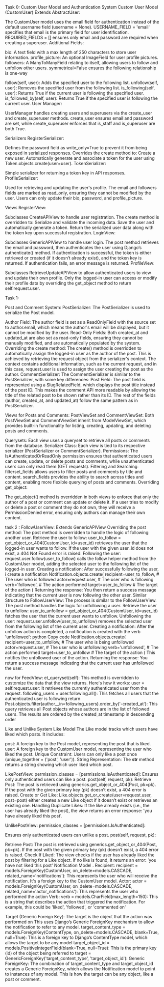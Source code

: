 Task 0: Custom User Model and Authentication System
Custom User Model (CustomUser)
Extends AbstractUser:

The CustomUser model uses the email field for authentication instead of the default username field (username = None).
USERNAME_FIELD = 'email' specifies that email is the primary field for user identification.
REQUIRED_FIELDS = [] ensures only email and password are required when creating a superuser.
Additional Fields:

bio: A text field with a max length of 250 characters to store user information.
profile_picture: An optional ImageField for user profile pictures.
followers: A ManyToManyField relating to itself, allowing users to follow and unfollow other users.
symmetrical=False ensures the following relationship is one-way

follow(self, user): Adds the specified user to the following list.
unfollow(self, user): Removes the specified user from the following list.
is_following(self, user): Returns True if the current user is following the specified user.
is_followed_by(self, user): Returns True if the specified user is following the current user.
User Manager:

UserManager handles creating users and superusers via the create_user and create_superuser methods.
create_user ensures email and password are set, while create_superuser enforces that is_staff and is_superuser are both True.


Serializers
RegisterSerializer:

Defines the password field as write_only=True to prevent it from being exposed in serialized responses.
Overrides the create method to:
Create a new user.
Automatically generate and associate a token for the user using Token.objects.create(user=user).
TokenSerializer:

Simple serializer for returning a token key in API responses.
ProfileSerializer:

Used for retrieving and updating the user's profile.
The email and followers fields are marked as read_only, ensuring they cannot be modified by the user.
Users can only update their bio, password, and profile_picture.

Views
RegisterView:

Subclasses CreateAPIView to handle user registration.
The create method is overridden to:
Serialize and validate the incoming data.
Save the user and automatically generate a token.
Return the serialized user data along with the token key upon successful registration.
LoginView:

Subclasses GenericAPIView to handle user login.
The post method retrieves the email and password, then authenticates the user using Django’s authenticate() method.
If authentication is successful, the token is either retrieved or created (if it doesn’t already exist), and the token key is returned.
If authentication fails, an error message is returned.
ProfileView:

Subclasses RetrieveUpdateAPIView to allow authenticated users to view and update their own profile.
Only the logged-in user can access or modify their profile data by overriding the get_object method to return self.request.user.


Task 1:

Post and Comment System:
PostSerializer:
The PostSerializer is used to serialize the Post model.

Author Field: The author field is set as a ReadOnlyField with the source set to author.email, which means the author's email
will be displayed, but it cannot be modified by the user.
Read-Only Fields: Both created_at and updated_at are also set as read-only fields, ensuring they cannot be manually modified,
and are automatically populated by the system.
Overriding the create method:
The create() method is overridden to automatically assign the logged-in user as the author of the post. This is achieved 
by retrieving the request object from the serializer's context.
The context contains additional information, such as the current request, and in this case, request.user is used to assign
the user creating the post as the author.
CommentSerializer:
The CommentSerializer is similar to the PostSerializer, with some key differences:
Post Field: The post field is represented using a SlugRelatedField, which displays the post title instead of the post ID. 
This makes the comment API more readable by allowing the title of the related post to be shown rather than its ID.
The rest of the fields (author, created_at, and updated_at) follow the same pattern as in PostSerializer.

Views for Posts and Comments:
PostViewSet and CommentViewSet:
Both PostViewSet and CommentViewSet inherit from ModelViewSet, which provides built-in functionality for listing, creating,
updating, and deleting posts and comments.

Querysets: Each view uses a queryset to retrieve all posts or comments from the database.
Serializer Class: Each view is tied to its respective serializer (PostSerializer or CommentSerializer).
Permissions: The IsAuthenticatedOrReadOnly permission ensures that authenticated users can create, update, or delete posts
and comments, while unauthenticated users can only read them (GET requests).
Filtering and Searching:
filterset_fields allows users to filter posts and comments by title and content.
search_fields provides the ability to search across titles and content, enabling more flexible querying of posts and comments.
Overriding get_object:

The get_object() method is overridden in both views to enforce that only the author of a post or comment can update or delete it.
If a user tries to modify or delete a post or comment they do not own, they will receive a PermissionDenied error, ensuring
only authors can manage their own content.

task 2 :
FollowUserView:
Extends GenericAPIView
Overriding the post method:
The post method is overridden to handle the logic of following another user.
Retrieve the user to follow: user_to_follow = get_object_or_404(CustomUser, id=user_id) retrieves the user that the logged-in user wants to follow. If the user with the given user_id does not exist, a 404 Not Found error is raised.
Following the user: request.user.follow(user_to_follow) calls the follow helper method from the CustomUser model, adding the selected user to the following list of the logged-in user.
Creating a notification: After successfully following the user, i create a notification
Notification.objects.create(
    recipient=user_to_follow,  # The user who is followed
    actor=request.user,  # The user who is following
    verb='followed',  # The action performed
    target=user_to_follow  # The target of the action
)
Returning the response: You then return a success message indicating that the current user is now following the other user.
Similar Structure to FollowUserView:
The process is similar to the FollowUserView. The post method handles the logic for unfollowing a user.
Retrieve the user to unfollow: user_to_unfollow = get_object_or_404(CustomUser, id=user_id) fetches the user that the current user wants to unfollow.
Unfollowing the user: request.user.unfollow(user_to_unfollow) removes the selected user from the following list of the current user.
Creating a notification: After the unfollow action is completed, a notification is created with the verb 'unfollowed':
python
Copy code
Notification.objects.create(
    recipient=user_to_unfollow,  # The user who is being unfollowed
    actor=request.user,  # The user who is unfollowing
    verb='unfollowed',  # The action performed
    target=user_to_unfollow  # The target of the action
)
This notifies the unfollowed user of the action.
Returning the response: You return a success message indicating that the current user has unfollowed the user.

now for FeedVIew:
et_queryset(self): This method is overridden to customize the data that the view returns. Here's how it works:
user = self.request.user: It retrieves the currently authenticated user from the request.
following_users = user.following.all(): This fetches all users that the authenticated user is following
return Post.objects.filter(author__in=following_users).order_by('-created_at'): This query retrieves all Post objects whose
authors are in the list of followed users. The results are ordered by the created_at timestamp in descending order

Like and Unlike System
Like Model
The Like model tracks which users have liked which posts. It includes:

post: A foreign key to the Post model, representing the post that is liked.
user: A foreign key to the CustomUser model, representing the user who liked the post.
Unique Constraint: Users can only like a post once (unique_together = ('post', 'user')).
String Representation: The __str__ method returns a string showing which user liked which post.

LikePostView:
permission_classes = [permissions.IsAuthenticated]:
Ensures only authenticated users can like a post.
post(self, request, pk):
Retrieve Post: The post is retrieved using generics.get_object_or_404(Post, pk=pk). If the post with the given primary key (pk)
doesn’t exist, a 404 error is raised.
Create or Get Like: Like.objects.get_or_create(user=request.user, post=post) either creates a new Like object if it doesn’t
exist or retrieves an existing one.
Handling Duplicate Likes: If the like already exists (i.e., the user has already liked the post), the view returns an error
response: 'you have already liked this post'.

UnlikePostView:
permission_classes = [permissions.IsAuthenticated]:

Ensures only authenticated users can unlike a post.
post(self, request, pk):

Retrieve Post: The post is retrieved using generics.get_object_or_404(Post, pk=pk). If the post with the given primary key (pk)
doesn’t exist, a 404 error is raised.
Check If Liked: The view checks if the user has already liked the post by filtering for a Like object. If no like is found,
it returns an error: 'you have not liked this post'
Notification Model
. Recipient:
recipient = models.ForeignKey(CustomUser, on_delete=models.CASCADE, related_name='notifications'):
This represents the user who will receive the notification. It's a foreign key to the CustomUser model.
Actor:
actor = models.ForeignKey(CustomUser, on_delete=models.CASCADE, related_name='actor_notifications'):
This represents the user who performed the action
Verb:
verb = models.CharField(max_length=150):
This is a string that describes the action that triggered the notification. For example, this could be 'liked', 'followed',
or 'commented on'

Target (Generic Foreign Key):
The target is the object that the action was performed on This uses Django’s Generic ForeignKey
mechanism to allow the notification to refer to any model.
target_content_type = models.ForeignKey(ContentType, on_delete=models.CASCADE, blank=True, null=True):
This is a foreign key to Django’s ContentType model, which allows the target to be any model
target_object_id = models.PositiveIntegerField(blank=True, null=True):
This is the primary key (id) of the object being referred to
target = GenericForeignKey('target_content_type', 'target_object_id'):
Generic ForeignKey: The combination of target_content_type and target_object_id creates a Generic ForeignKey, which allows
the Notification model to point to instances of any model. This is how the target can be any object, like a post or comment.